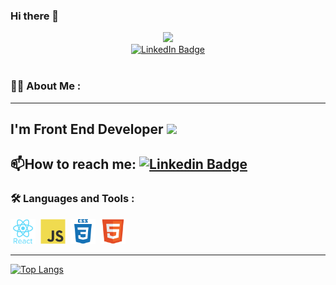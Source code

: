 ### Hi there 👋

<div id="header" align="center">
  <img src="https://media.giphy.com/media/v1.Y2lkPTc5MGI3NjExd3pyYW1jYnhxYjRibWdldXVkNWhuNHd2YWt2MWd1MXdodHNvanVicyZlcD12MV9pbnRlcm5hbF9naWZfYnlfaWQmY3Q9Zw/sQ1HZe2QIQr7MBVACd/giphy.gif" width="250"/>
</div>

<div id="badges" align="center">
  <a href="https://www.linkedin.com/in/margarita-shcherbakova-760003257/">
    <img src="https://img.shields.io/badge/LinkedIn-blue?style=for-the-badge&logo=linkedin&logoColor=white" alt="LinkedIn Badge"/>
  </a>
</div>

<div align="center">
  <img src="https://komarev.com/ghpvc/?username=MargaritaShch&style=flat-square&color=blue" alt="" />
</div>



### :woman_technologist: About Me :
---
I'm Front  Еnd Developer <img src="https://media.giphy.com/media/WUlplcMpOCEmTGBtBW/giphy.gif" width="30">
---
:mailbox:How to reach me: [![Linkedin Badge](https://img.shields.io/badge/-kakbar-blue?style=flat&logo=Linkedin&logoColor=white)](https://www.linkedin.com/in/margarita-shcherbakova-760003257/)
---
### :hammer_and_wrench: Languages and Tools :

<div>
  <img src="https://github.com/devicons/devicon/blob/master/icons/react/react-original-wordmark.svg" title="React" alt="React" width="40" height="40"/>&nbsp;
  <img src="https://github.com/devicons/devicon/blob/master/icons/javascript/javascript-original.svg" title="JavaScript" alt="JavaScript" width="40" height="40"/>&nbsp;
  <img src="https://github.com/devicons/devicon/blob/master/icons/css3/css3-plain-wordmark.svg"  title="CSS3" alt="CSS" width="40" height="40"/>&nbsp;
  <img src="https://github.com/devicons/devicon/blob/master/icons/html5/html5-original.svg" title="HTML5" alt="HTML" width="40" height="40"/>&nbsp;
</div>

---

[![Top Langs](https://github-readme-stats.vercel.app/api/top-langs/?username=MargaritaShch&theme=dark&border_radius=25)](https://github.com/anuraghazra/github-readme-stats)
